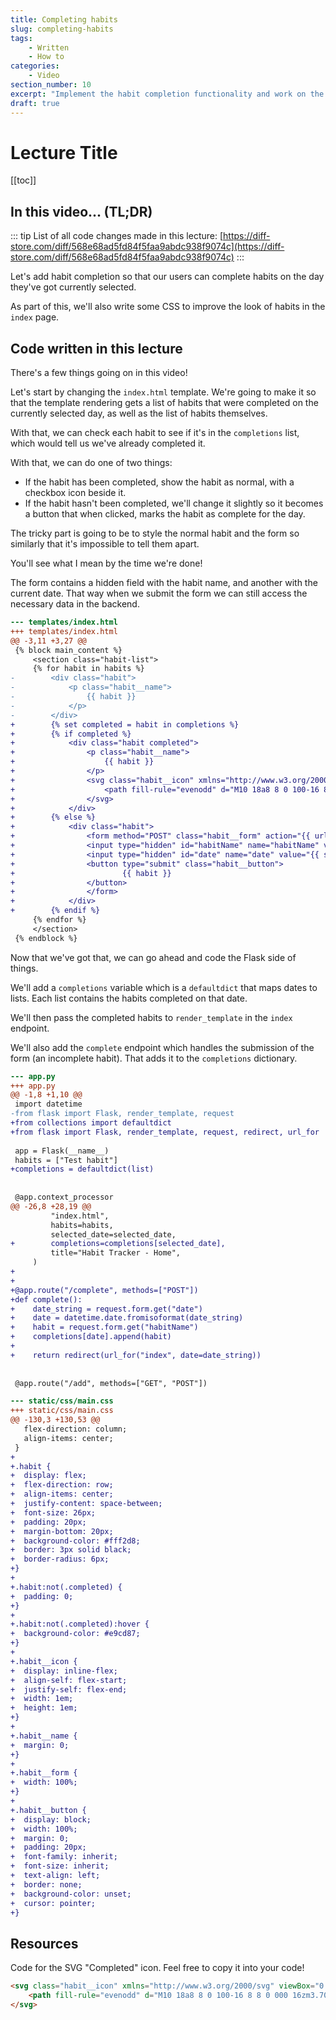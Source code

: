 ```yaml
---
title: Completing habits
slug: completing-habits
tags:
    - Written
    - How to
categories:
    - Video
section_number: 10
excerpt: "Implement the habit completion functionality and work on the styling for it!"
draft: true
---
```


# Lecture Title

[[toc]]
## In this video... (TL;DR)

::: tip
List of all code changes made in this lecture: [https://diff-store.com/diff/568e68ad5fd84f5faa9abdc938f9074c](https://diff-store.com/diff/568e68ad5fd84f5faa9abdc938f9074c)
:::

Let's add habit completion so that our users can complete habits on the day they've got currently selected.

As part of this, we'll also write some CSS to improve the look of habits in the `index` page.

## Code written in this lecture

There's a few things going on in this video!

Let's start by changing the `index.html` template. We're going to make it so that the template rendering gets a list of habits that were completed on the currently selected day, as well as the list of habits themselves.

With that, we can check each habit to see if it's in the `completions` list, which would tell us we've already completed it.

With that, we can do one of two things:

- If the habit has been completed, show the habit as normal, with a checkbox icon beside it.
- If the habit hasn't been completed, we'll change it slightly so it becomes a button that when clicked, marks the habit as complete for the day.

The tricky part is going to be to style the normal habit and the form so similarly that it's impossible to tell them apart.

You'll see what I mean by the time we're done!

The form contains a hidden field with the habit name, and another with the current date. That way when we submit the form we can still access the necessary data in the backend.

```diff
--- templates/index.html
+++ templates/index.html
@@ -3,11 +3,27 @@
 {% block main_content %}
     <section class="habit-list">
     {% for habit in habits %}
-        <div class="habit">
-            <p class="habit__name">
-                {{ habit }}
-            </p>
-        </div>
+        {% set completed = habit in completions %}
+        {% if completed %}
+            <div class="habit completed">
+                <p class="habit__name">
+                    {{ habit }}
+                </p>
+                <svg class="habit__icon" xmlns="http://www.w3.org/2000/svg" viewBox="0 0 20 20" fill="currentColor">
+                    <path fill-rule="evenodd" d="M10 18a8 8 0 100-16 8 8 0 000 16zm3.707-9.293a1 1 0 00-1.414-1.414L9 10.586 7.707 9.293a1 1 0 00-1.414 1.414l2 2a1 1 0 001.414 0l4-4z" clip-rule="evenodd" />
+                </svg>
+            </div>
+        {% else %}
+            <div class="habit">
+                <form method="POST" class="habit__form" action="{{ url_for('complete') }}">
+                <input type="hidden" id="habitName" name="habitName" value="{{ habit }}" />
+                <input type="hidden" id="date" name="date" value="{{ selected_date }}" />
+                <button type="submit" class="habit__button">
+                        {{ habit }}
+                </button>
+                </form>
+            </div>
+        {% endif %}
     {% endfor %}
     </section>
 {% endblock %}
```

Now that we've got that, we can go ahead and code the Flask side of things.

We'll add a `completions` variable which is a `defaultdict` that maps dates to lists. Each list contains the habits completed on that date.

We'll then pass the completed habits to `render_template` in the `index` endpoint.

We'll also add the `complete` endpoint which handles the submission of the form (an incomplete habit). That adds it to the `completions` dictionary.

```diff
--- app.py
+++ app.py
@@ -1,8 +1,10 @@
 import datetime
-from flask import Flask, render_template, request
+from collections import defaultdict
+from flask import Flask, render_template, request, redirect, url_for
 
 app = Flask(__name__)
 habits = ["Test habit"]
+completions = defaultdict(list)
 
 
 @app.context_processor
@@ -26,8 +28,19 @@
         "index.html",
         habits=habits,
         selected_date=selected_date,
+        completions=completions[selected_date],
         title="Habit Tracker - Home",
     )
+
+
+@app.route("/complete", methods=["POST"])
+def complete():
+    date_string = request.form.get("date")
+    date = datetime.date.fromisoformat(date_string)
+    habit = request.form.get("habitName")
+    completions[date].append(habit)
+
+    return redirect(url_for("index", date=date_string))
 
 
 @app.route("/add", methods=["GET", "POST"])
```

```diff
--- static/css/main.css
+++ static/css/main.css
@@ -130,3 +130,53 @@
   flex-direction: column;
   align-items: center;
 }
+
+.habit {
+  display: flex;
+  flex-direction: row;
+  align-items: center;
+  justify-content: space-between;
+  font-size: 26px;
+  padding: 20px;
+  margin-bottom: 20px;
+  background-color: #fff2d8;
+  border: 3px solid black;
+  border-radius: 6px;
+}
+
+.habit:not(.completed) {
+  padding: 0;
+}
+
+.habit:not(.completed):hover {
+  background-color: #e9cd87;
+}
+
+.habit__icon {
+  display: inline-flex;
+  align-self: flex-start;
+  justify-self: flex-end;
+  width: 1em;
+  height: 1em;
+}
+
+.habit__name {
+  margin: 0;
+}
+
+.habit__form {
+  width: 100%;
+}
+
+.habit__button {
+  display: block;
+  width: 100%;
+  margin: 0;
+  padding: 20px;
+  font-family: inherit;
+  font-size: inherit;
+  text-align: left;
+  border: none;
+  background-color: unset;
+  cursor: pointer;
+}
```

## Resources

Code for the SVG "Completed" icon. Feel free to copy it into your code!

```html
<svg class="habit__icon" xmlns="http://www.w3.org/2000/svg" viewBox="0 0 20 20" fill="currentColor">
    <path fill-rule="evenodd" d="M10 18a8 8 0 100-16 8 8 0 000 16zm3.707-9.293a1 1 0 00-1.414-1.414L9 10.586 7.707 9.293a1 1 0 00-1.414 1.414l2 2a1 1 0 001.414 0l4-4z" clip-rule="evenodd" />
</svg>
```